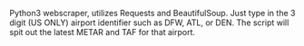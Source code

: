 Python3 webscraper, utilizes Requests and BeautifulSoup. Just type in the 3 digit (US ONLY) airport identifier such as DFW, ATL, or DEN.
The script will spit out the latest METAR and TAF for that airport. 
